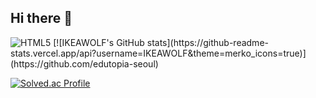 ## Hi there 👋

<!--
**edutopia-seoul/edutopia-seoul** is a ✨ _special_ ✨ repository because its `README.md` (this file) appears on your GitHub profile.

Here are some ideas to get you started:

- 🔭 I’m currently working on ...
- 🌱 I’m currently learning ...
- 👯 I’m looking to collaborate on ...
- 🤔 I’m looking for help with ...
- 💬 Ask me about ...
- 📫 How to reach me: ... 
- 😄 Pronouns: ...
- ⚡ Fun fact: ...
-->
<img alt="HTML5" src ="https://img.shields.io/badge/HTML5-E34F26.svg?&style=flat-square&logo=HTML5&logoColor=white"/>
[![IKEAWOLF's GitHub stats](https://github-readme-stats.vercel.app/api?username=IKEAWOLF&theme=merko_icons=true)](https://github.com/edutopia-seoul)

[![Solved.ac Profile](http://mazassumnida.wtf/api/v2/generate_badge?boj=agh1055)](https://solved.ac/agh1055/)  

